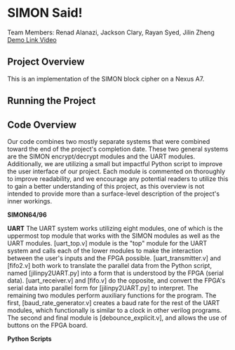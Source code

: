 # SIMON Said!
Team Members: Renad Alanazi, Jackson Clary, Rayan Syed, Jilin Zheng \
[Demo Link Video]()

## Project Overview
This is an implementation of the SIMON block cipher on a Nexus A7.

## Running the Project


## Code Overview
Our code combines two mostly separate systems that were combined toward the end of the project's completion date. These two general systems are the SIMON encrypt/decrypt modules and the UART modules. Additionally, we are utilizing a small but impactful Python script to improve the user interface of our project. Each module is commented on thoroughly to improve readability, and we encourage any potential readers to utilize this to gain a better understanding of this project, as this overview is not intended to provide more than a surface-level description of the project's inner workings.

**SIMON64/96**


**UART**
The UART system works utilizing eight modules, one of which is the uppermost top module that works with the SIMON modules as well as the UART modules. [uart_top.v] module is the "top" module for the UART system and calls each of the lower modules to make the interaction between the user's inputs and the FPGA possible. [uart_transmitter.v] and [fifo2.v] both work to translate the parallel data from the Python script, named [jilinpy2UART.py] into a form that is understood by the FPGA (serial data). [uart_receiver.v] and [fifo.v] do the opposite, and convert the FPGA's serial data into parallel form for [jilinpy2UART.py] to interpret. The remaining two modules perform auxiliary functions for the program. The first, [baud_rate_generator.v] creates a baud rate for the rest of the UART modules, which functionally is similar to a clock in other verilog programs. The second and final module is [debounce_explicit.v], and allows the use of buttons on the FPGA board.

**Python Scripts**

